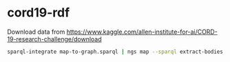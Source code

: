 # cord19-rdf


Download data from https://www.kaggle.com/allen-institute-for-ai/CORD-19-research-challenge/download


```bash
sparql-integrate map-to-graph.sparql | ngs map --sparql extract-bodies.sparql > cord19.trig
```

